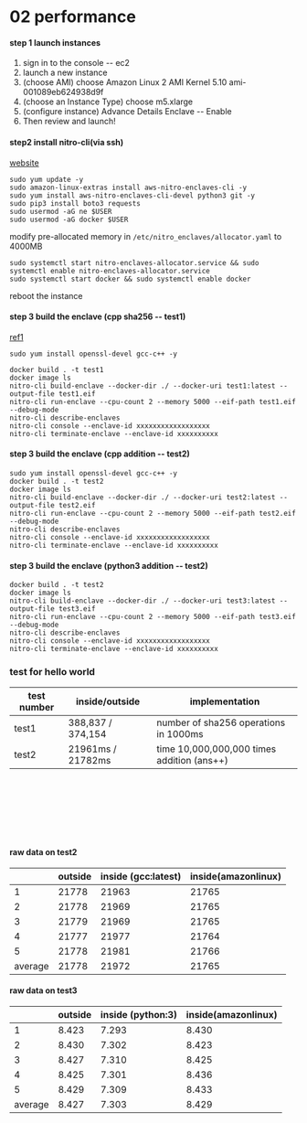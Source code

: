 # 02 performance

#### step 1 launch instances

1. sign in to the console -- ec2
2. launch a new instance
3. (choose AMI) choose Amazon Linux 2 AMI Kernel 5.10 ami-001089eb624938d9f
4. (choose an Instance Type) choose m5.xlarge
5. (configure instance) Advance Details Enclave -- Enable
6. Then review and launch!

#### step2 install nitro-cli(via ssh)

[website](https://docs.aws.amazon.com/enclaves/latest/user/nitro-enclave-cli-install.html)

```
sudo yum update -y
sudo amazon-linux-extras install aws-nitro-enclaves-cli -y
sudo yum install aws-nitro-enclaves-cli-devel python3 git -y
sudo pip3 install boto3 requests
sudo usermod -aG ne $USER
sudo usermod -aG docker $USER
```

modify pre-allocated memory in `/etc/nitro_enclaves/allocator.yaml` to 4000MB

```
sudo systemctl start nitro-enclaves-allocator.service && sudo systemctl enable nitro-enclaves-allocator.service
sudo systemctl start docker && sudo systemctl enable docker
```

reboot the instance

#### step 3 build the enclave (cpp sha256 -- test1)

[ref1](https://stackoverflow.com/questions/2262386/generate-sha256-with-openssl-and-c/10632725)

```
sudo yum install openssl-devel gcc-c++ -y 

docker build . -t test1
docker image ls
nitro-cli build-enclave --docker-dir ./ --docker-uri test1:latest --output-file test1.eif
nitro-cli run-enclave --cpu-count 2 --memory 5000 --eif-path test1.eif --debug-mode
nitro-cli describe-enclaves
nitro-cli console --enclave-id xxxxxxxxxxxxxxxxxx
nitro-cli terminate-enclave --enclave-id xxxxxxxxxx
```

#### step 3 build the enclave (cpp addition -- test2)

```
sudo yum install openssl-devel gcc-c++ -y 
docker build . -t test2
docker image ls
nitro-cli build-enclave --docker-dir ./ --docker-uri test2:latest --output-file test2.eif
nitro-cli run-enclave --cpu-count 2 --memory 5000 --eif-path test2.eif --debug-mode
nitro-cli describe-enclaves
nitro-cli console --enclave-id xxxxxxxxxxxxxxxxxx
nitro-cli terminate-enclave --enclave-id xxxxxxxxxx
```

#### step 3 build the enclave (python3 addition -- test2)

```
docker build . -t test2
docker image ls
nitro-cli build-enclave --docker-dir ./ --docker-uri test3:latest --output-file test3.eif
nitro-cli run-enclave --cpu-count 2 --memory 5000 --eif-path test3.eif --debug-mode
nitro-cli describe-enclaves
nitro-cli console --enclave-id xxxxxxxxxxxxxxxxxx
nitro-cli terminate-enclave --enclave-id xxxxxxxxxx
```














### test for hello world

| test number | inside/outside    | implementation                             |
| ----------- | ----------------- | ------------------------------------------ |
| test1       | 388,837 / 374,154 | number of sha256 operations in 1000ms      |
| test2       | 21961ms / 21782ms | time 10,000,000,000 times addition (ans++) |


<br/>
<br/>
<br/>
<br/>
<br/>
<br/>




#### raw data on test2

|| outside | inside (gcc:latest) | inside(amazonlinux)|
|--|--|--|--|
|1|21778|21963|21765|
|2|21778|21969|21765|
|3|21779|21969|21765|
|4|21777|21977|21764|
|5|21778|21981|21766|
|average|21778|21972|21765|

#### raw data on test3

|| outside | inside (python:3) | inside(amazonlinux)|
|--|--|--|--|
|1|8.423|7.293|8.430|
|2|8.430|7.302|8.423|
|3|8.427|7.310|8.425|
|4|8.425|7.301|8.436|
|5|8.429|7.309|8.433|
|average|8.427|7.303|8.429|
